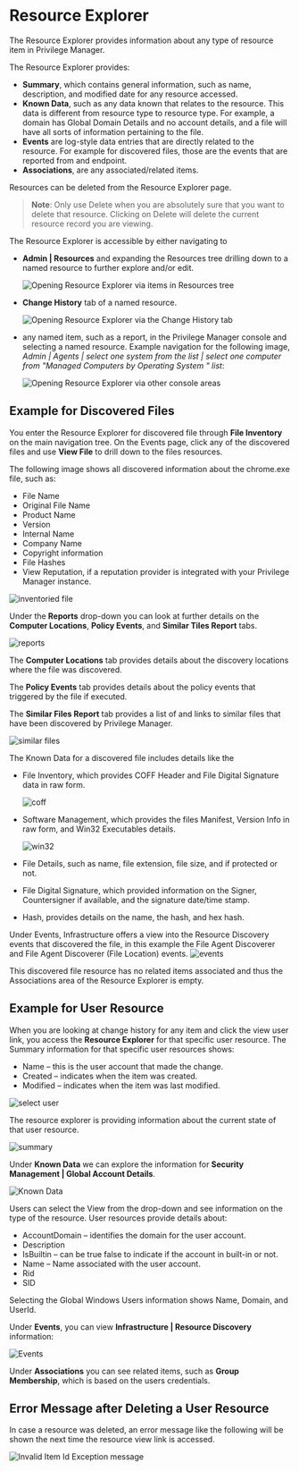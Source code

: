 [title]: # (Resource Explorer)
[tags]: # (details)
[priority]: # (12)
# Resource Explorer

The Resource Explorer provides information about any type of resource item in Privilege Manager.

The Resource Explorer provides:

* __Summary__, which contains general information, such as name, description, and modified date for any resource accessed.
* __Known Data__, such as any data known that relates to the resource. This data is different from resource type to resource type. For example, a domain has Global Domain Details and no account details, and a file will have all sorts of information pertaining to the file.
* __Events__ are log-style data entries that are directly related to the resource. For example for discovered files, those are the events that are reported from and endpoint.
* __Associations__, are any associated/related items.

Resources can be deleted from the Resource Explorer page.

>**Note**:
>Only use Delete when you are absolutely sure that you want to delete that resource. Clicking on Delete will delete the current resource record you are viewing.

The Resource Explorer is accessible by either navigating to

* __Admin | Resources__ and expanding the Resources tree drilling down to a named resource to further explore and/or edit.

  ![Opening Resource Explorer via items in Resources tree](images/resource-explorer/resources-tree.png "Opening Resource Explorer via items in Resources tree")

* __Change History__ tab of a named resource.

  ![Opening Resource Explorer via the Change History tab](images/resource-explorer/change-hi-tab-details.png "Opening Resource Explorer via the Change History tab")

* any named item, such as a report, in the Privilege Manager console and selecting a named resource. Example navigation for the following image, _Admin | Agents | select one system from the list | select one computer from "Managed Computers by Operating System
​" list_:

  ![Opening Resource Explorer via other console areas](images/resource-explorer/named-resource.png)

## Example for Discovered Files

You enter the Resource Explorer for discovered file through __File Inventory__ on the main navigation tree. On the Events page, click any of the discovered files and use __View File__ to drill down to the files resources.

The following image shows all discovered information about the chrome.exe file, such as:

* File Name
* Original File Name
* Product Name
* Version
* Internal Name
* Company Name
* Copyright information
* File Hashes
* View Reputation, if a reputation provider is integrated with your Privilege Manager instance.

![inventoried file](images/resource-explorer/file-disc1.png "Resource Explorer for a Discovered File (Computer Locations): chrome.exe")

Under the __Reports__ drop-down you can look at further details on the __Computer Locations__, __Policy Events__, and __Similar Tiles Report__ tabs.

![reports](images/resource-explorer/reports.png "Reports drop-down")

The __Computer Locations__ tab provides details about the discovery locations where the file was discovered.

The __Policy Events__ tab provides details about the policy events that triggered by the file if executed.

The __Similar Files Report__ tab provides a list of and links to similar files that have been discovered by Privilege Manager.

![similar files](images/resource-explorer/file-disc2.png "Resource Explorer for a Discovered File (Similar Files): chrome.exe")

The Known Data for a discovered file includes details like the 

* File Inventory, which provides COFF Header and File Digital Signature data in raw form.

  ![coff](images/resource-explorer/file-disc-known-data1.png "Known Data Example - File Inventory | COFF Header information")

* Software Management, which provides the files Manifest, Version Info in raw form, and Win32 Executables details.

  ![win32](images/resource-explorer/file-disc-known-data2.png "Known Data Example - File Inventory | Win32 Executable information")

* File Details, such as name, file extension, file size, and if protected or not.
* File Digital Signature, which provided information on the Signer, Countersigner if available, and the signature date/time stamp.
* Hash, provides details on the name, the hash, and hex hash.

Under Events, Infrastructure offers a view into the Resource Discovery events that discovered the file, in this example the File Agent Discoverer and File Agent Discoverer (File Location) events.
![events](images/resource-explorer/file-disc-events.png "Known Data Example - Events")

This discovered file resource has no related items associated and thus the Associations area of the Resource Explorer is empty.

## Example for User Resource

When you are looking at change history for any item and click the view user link, you access the __Resource Explorer__ for that specific user resource. The Summary information for that specific user resources shows:

* Name – this is the user account that made the change.
* Created – indicates when the item was created.
* Modified – indicates when the item was last modified.

![select user](images/resource-explorer/select-user.png "Select the User link to learn more")

The resource explorer is providing information about the current state of that user resource.

![summary](images/resource-explorer/summary.png "Resource Explorer Summary")

Under __Known Data__ we can explore the information for __Security Management | Global Account Details__.

![Known Data](images/resource-explorer/known-data.png "Known Data")

Users can select the View from the drop-down and see information on the type of the resource. User resources provide details about:

* AccountDomain – identifies the domain for the user account.
* Description
* IsBuiltin – can be true false to indicate if the account in built-in or not.
* Name – Name associated with the user account.
* Rid
* SID

Selecting the Global Windows Users information shows Name, Domain, and UserId.

Under __Events__, you can view __Infrastructure | Resource Discovery__
information:

![Events](images/resource-explorer/events.png "Information about Resource Discovery Events")

Under __Associations__ you can see related items, such as __Group Membership__, which is based on the users credentials.

## Error Message after Deleting a User Resource

In case a resource was deleted, an error message like the following will be shown the next time the resource view link is accessed.

![Invalid Item Id Exception message](images/resource-explorer/invalidItemIdException.png)
